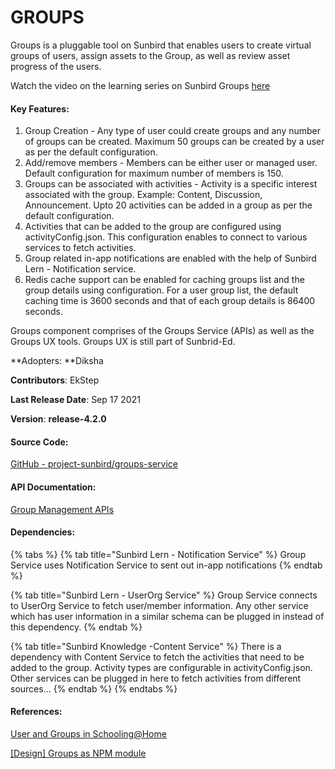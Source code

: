 # GROUPS

Groups is a pluggable tool on Sunbird that enables users to create virtual groups of users, assign assets to the Group, as well as review asset progress of the users.



Watch the video on the learning series on Sunbird Groups [here](https://www.youtube.com/watch?v=zXxEHxhSqqw)

#### Key Features:

1. Group Creation - Any type of user could create groups and any number of groups can be created. Maximum 50 groups can be created by a user as per the default configuration.
2. Add/remove members - Members can be either user or managed user. Default configuration for maximum number of members is 150.
3. Groups can be associated with activities - Activity is a specific interest associated with the group. Example: Content, Discussion, Announcement. Upto 20 activities can be added in a group as per the default configuration.
4. Activities that can be added to the group are configured using activityConfig.json. This configuration enables to connect to various services to fetch activities.
5. Group related in-app notifications are enabled with the help of Sunbird Lern - Notification service.
6. Redis cache support can be enabled for caching groups list and the group details using configuration. For a user group list, the default caching time is 3600 seconds and that of each group details is 86400 seconds.

Groups component comprises of the Groups Service (APIs) as well as the Groups UX tools. Groups UX is still part of Sunbrid-Ed.



**Adopters: **Diksha

**Contributors**: EkStep

**Last Release Date**: Sep 17 2021

**Version**: **release-4.2.0**

#### Source Code:

[GitHub - project-sunbird/groups-service](https://github.com/project-sunbird/groups-service)

#### API Documentation:

[Group Management APIs](http://docs.sunbird.org/latest/apis/groupapi/)

#### Dependencies:

{% tabs %}
{% tab title="Sunbird Lern - Notification Service" %}
Group Service uses Notification Service to sent out in-app notifications
{% endtab %}

{% tab title="Sunbird Lern - UserOrg Service" %}
Group Service connects to UserOrg Service to fetch user/member information. Any other service which has user information in a similar schema can be plugged in instead of this dependency.
{% endtab %}

{% tab title="Sunbird Knowledge -Content Service" %}
There is a dependency with Content Service to fetch the activities that need to be added to the group. Activity types are configurable in activityConfig.json. Other services can be plugged in here to fetch activities from different sources...
{% endtab %}
{% endtabs %}

#### References:

[User and Groups in Schooling@Home](https://project-sunbird.atlassian.net/wiki/spaces/UM/pages/1416200208/User+and+Groups+in+Schooling+Home)

[\[Design\] Groups as NPM module](https://project-sunbird.atlassian.net/wiki/spaces/SBDES/pages/2956099585)
